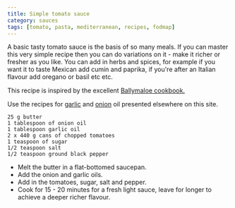 ```yaml
---
title: Simple tomato sauce
category: sauces
tags: [tomato, pasta, mediterranean, recipes, fodmap]
---
```

A basic tasty tomato sauce is the basis of so many meals. If you can master this very simple recipe then you can do variations on it - make it richer or fresher as you like. You can add in herbs and spices, for example if you want it to taste Mexican add cumin and paprika, if you're after an Italian flavour add oregano or basil etc etc. 

This recipe is inspired by the excellent [Ballymaloe cookbook.](http://www.ballymaloeshop.ie/index.php/the-ballymaloe-cookbook-hardcover.html)

Use the recipes for [garlic](https://fodblog.github.io/2017/garlic_oil/) and [onion](https://fodblog.github.io/2017/onion_oil/) oil presented elsewhere on this site.

	25 g butter
	1 tablespoon of onion oil
	1 tablespoon garlic oil
	2 x 440 g cans of chopped tomatoes
	1 teaspoon of sugar
	1/2 teaspoon salt
	1/2 teaspoon ground black pepper
	
* Melt the butter in a flat-bottomed saucepan.
* Add the onion and garlic oils. 
* Add in the tomatoes, sugar, salt and pepper.
* Cook for 15 - 20 minutes for a fresh light sauce, leave for longer to achieve a deeper richer flavour.
